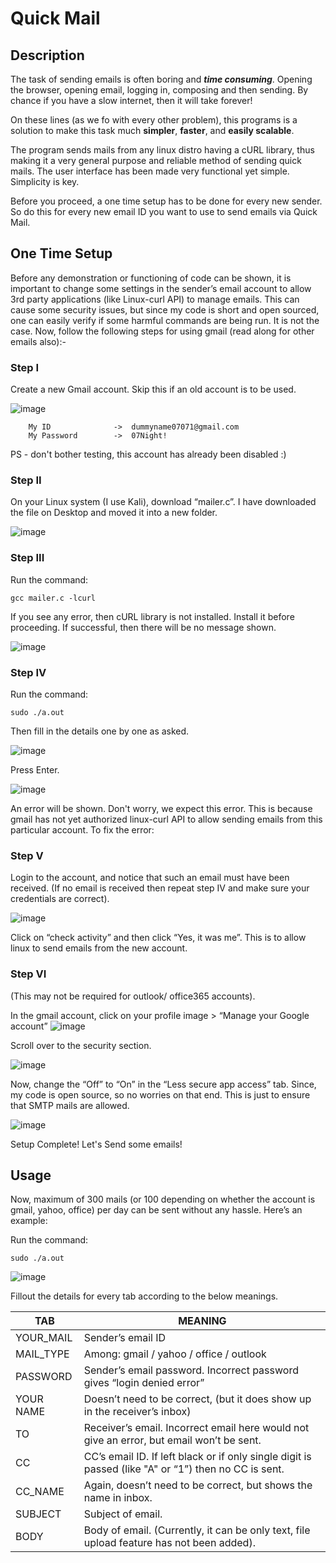 # Quick Mail

## Description
The task of sending emails is often boring and **_time consuming_**. Opening the browser, opening email, logging in, composing and then sending. By chance if you have a slow internet, then it will take forever!

On these lines (as we fo with every other problem), this programs is a solution to make this task much **simpler**, **faster**, and **easily scalable**.

The program sends mails from any linux distro having a cURL library, thus making it a very general purpose and reliable method of sending quick mails. The user interface has been made very functional yet simple. Simplicity is key. 

Before you proceed, a one time setup has to be done for every new sender. So do this for every new email ID you want to use to send emails via Quick Mail.

## One Time Setup
Before any demonstration or functioning of code can be shown, it is important to change some settings in the sender’s email account to allow 3rd party applications (like Linux-curl API) to manage emails. This can cause some security issues, but since my code is short and open sourced, one can easily verify if some harmful commands are being run. It is not the case.
Now, follow the following steps for using gmail (read along for other emails also):-

### Step I
Create a new Gmail account. Skip this if an old account is to be used.

![image](https://user-images.githubusercontent.com/76866159/105606149-a5fdae00-5dbd-11eb-8b0f-6c76fa034126.png)

		My ID              ->  dummyname07071@gmail.com
		My Password        ->  07Night!
    
PS - don't bother testing, this account has already been disabled :)

### Step II
On your Linux system (I use Kali), download “mailer.c”.
I have downloaded the file on Desktop and moved it into a new folder.

![image](https://user-images.githubusercontent.com/76866159/105606233-2ae8c780-5dbe-11eb-828f-aaf7d1377115.png)

### Step III 
Run the command:    

```gcc mailer.c -lcurl```

If you see any error, then cURL library is not installed. Install it before proceeding.
If successful, then there will be no message shown.

![image](https://user-images.githubusercontent.com/76866159/105606283-6e433600-5dbe-11eb-9083-34931d508739.png)

### Step IV
Run the command:    

```sudo ./a.out```

Then fill in the details one by one as asked.

![image](https://user-images.githubusercontent.com/76866159/105606319-a185c500-5dbe-11eb-9af8-d2d66781ef9b.png)

Press Enter.

![image](https://user-images.githubusercontent.com/76866159/105606324-ac405a00-5dbe-11eb-8fdb-d0bc7b5232c4.png)

An error will be shown. Don't worry, we expect this error. This is because gmail has not yet authorized linux-curl API to allow sending emails from this particular account. 
To fix the error:

### Step V
Login to the account, and notice that such an email must have been received. (If no email is received then repeat step IV and make sure your credentials are correct).

![image](https://user-images.githubusercontent.com/76866159/105606355-e90c5100-5dbe-11eb-9e86-8f04d4766404.png)

Click on “check activity” and then click “Yes, it was me”. This is to allow linux to send emails from the new account.

### Step VI
(This may not be required for outlook/ office365 accounts).

In the gmail account, click on your profile image > “Manage your Google account”
![image](https://user-images.githubusercontent.com/76866159/105606423-6932b680-5dbf-11eb-974c-fed9a092ad2f.png)

Scroll over to the security section.

![image](https://user-images.githubusercontent.com/76866159/105606434-79e32c80-5dbf-11eb-9432-e8f5273b87d3.png)

Now, change the “Off” to “On” in the “Less secure app access” tab. 
Since, my code is open source, so no worries on that end. This is just to ensure that SMTP mails are allowed.

![image](https://user-images.githubusercontent.com/76866159/105606472-9aab8200-5dbf-11eb-9300-522426fc17dd.png)

Setup Complete! Let's Send some emails!

## Usage
Now, maximum of 300 mails (or 100 depending on whether the account is gmail, yahoo, office) per day can be sent without any hassle. Here’s an example:

Run the command:    

```sudo ./a.out```

![image](https://user-images.githubusercontent.com/76866159/105606695-e4e13300-5dc0-11eb-8bac-99d2d7bd0c61.png)


Fillout the details for every tab according to the below meanings.

TAB | MEANING
-------|-------
YOUR_MAIL     | Sender’s email ID
MAIL_TYPE     | Among: gmail / yahoo / office / outlook 
PASSWORD      | Sender’s email password. Incorrect password gives “login denied error”
YOUR NAME     | Doesn’t need to be correct, (but it does show up in the receiver’s inbox)
TO	      | Receiver’s email. Incorrect email here would not give an error, but email won’t be sent.
CC	      | CC’s email ID. If left black or if only single digit is passed (like "A" or “1”) then no CC is sent.
CC_NAME       | Again, doesn’t need to be correct, but shows the name in inbox.
SUBJECT       | Subject of email.
BODY  	      | Body of email. (Currently, it can be only text, file upload feature has not been added).



